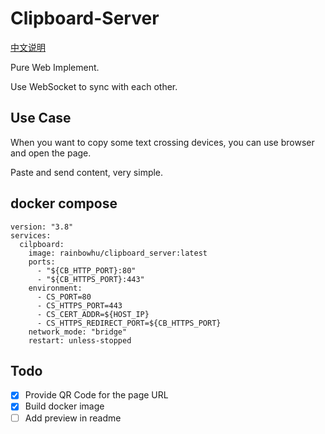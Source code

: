 # Clipboard-Server

[中文说明](readme.zh-cn.md)

Pure Web Implement.

Use WebSocket to sync with each other.

## Use Case 

When you want to copy some text crossing devices, you can use browser and open the page.

Paste and send content, very simple.

## docker compose

```
version: "3.8"
services:
  cilpboard:
    image: rainbowhu/clipboard_server:latest
    ports:
      - "${CB_HTTP_PORT}:80"
      - "${CB_HTTPS_PORT}:443"
    environment:
      - CS_PORT=80
      - CS_HTTPS_PORT=443
      - CS_CERT_ADDR=${HOST_IP}
      - CS_HTTPS_REDIRECT_PORT=${CB_HTTPS_PORT}
    network_mode: "bridge"
    restart: unless-stopped
```

## Todo

- [x] Provide QR Code for the page URL
- [x] Build docker image
- [ ] Add preview in readme

